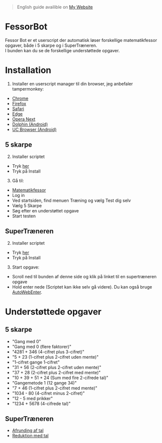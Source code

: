 > English guide availible on [My Website](https://thegamersofpro.com/FessorBot/index.php)
# FessorBot
Fessor Bot er et userscript der automatisk løser forskellige matematikfessor opgaver, både i 5 skarpe og i SuperTræneren.<br />
I bunden kan du se de forskellige understøttede opgaver.

# Installation
1. Installer en userscript manager til din browser, jeg anbefaler tampermonkey:
 * [Chrome](https://chrome.google.com/webstore/detail/tampermonkey/dhdgffkkebhmkfjojejmpbldmpobfkfo)
 * [Firefox](https://addons.mozilla.org/da/firefox/addon/tampermonkey/)
 * [Safari](https://safari.tampermonkey.net/tampermonkey.safariextz)
 * [Edge](https://www.microsoft.com/store/apps/9NBLGGH5162S)
 * [Opera Next](https://addons.opera.com/en/extensions/details/tampermonkey-beta/)
 * [Dolphin (Android)](https://play.google.com/store/apps/details?id=net.tampermonkey.dolphin)
 * [UC Browser (Android)](https://play.google.com/store/apps/details?id=net.tampermonkey.uc)

## 5 skarpe
2. Installer scriptet
* Tryk [her](https://github.com/Janbuller/Fessor-Bot/raw/master/FessorBot.user.js)
* Tryk på Install

3. Gå til:
* [Matematikfessor](https://matematikfessor.dk)
* Log in
* Ved startsiden, find menuen Træning og vælg Test dig selv
* Vælg 5 Skarpe
* Søg efter en understøttet opgave
* Start testen
## SuperTræneren
2. Installer scriptet
* Tryk [her](https://raw.githubusercontent.com/Janbuller/Fessor-Bot/master/SuperTræner.user.js) 
* Tryk på Install

3. Start opgave:
* Scroll ned til bunden af denne side og klik på linket til en supertræneren opgave
* Hold enter nede (Scriptet kan ikke selv gå videre). Du kan også bruge [AutoWebEnter](https://github.com/Janbuller/AutoWebEnter/releases).
# Understøttede opgaver
## 5 skarpe
* "Gang med 0"
* "Gang med 0 (flere faktorer)"
* "4281 + 346 (4-cifret plus 3-cifret)"
* "5 + 23 (1-cifret plus 2-cifret uden mente)"
* "1-cifret gange 1-cifret"
* "31 + 56 (2-cifret plus 2-cifret uden mente)"
* "37 + 28 (2-cifret plus 2-cifret med mente)"
* "10 + 39 + 51 + 24 (Sum med fire 2-cifrede tal)"
* "Gangemetode 1 (12 gange 34)"
* "7 + 46 (1-cifret plus 2-cifret med mente)"
* "1034 - 80 (4-cifret minus 2-cifret)"
* "12 - 5 med prikker"
* "1234 + 5678 (4-cifrede tal)"
## SuperTræneren
* [Afrunding af tal](https://www.matematikfessor.dk/adaptive_test/index/topic:afrunding-af-tal-96)
* [Reduktion med tal](https://www.matematikfessor.dk/adaptive_test/index/topic:reduktion-med-tal-86)
